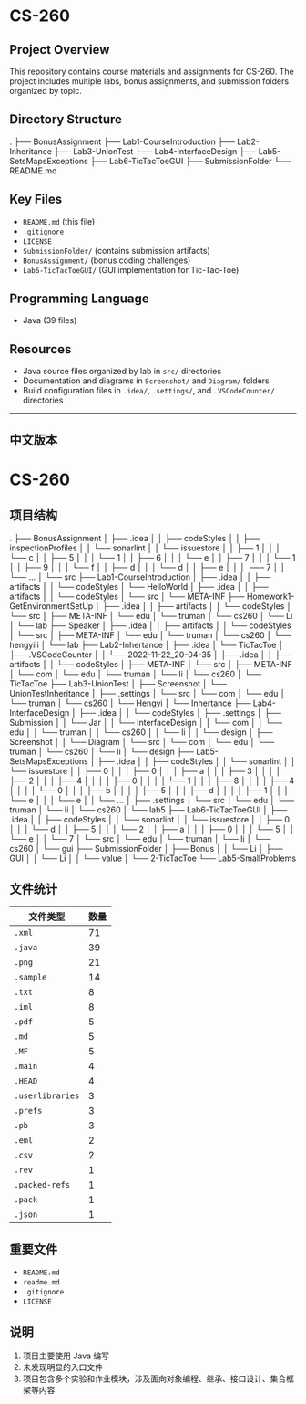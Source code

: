 # CS-260
## Project Overview
This repository contains course materials and assignments for CS-260. The project includes multiple labs, bonus assignments, and submission folders organized by topic.
## Directory Structure
.
├── BonusAssignment
├── Lab1-CourseIntroduction
├── Lab2-Inheritance
├── Lab3-UnionTest
├── Lab4-InterfaceDesign
├── Lab5-SetsMapsExceptions
├── Lab6-TicTacToeGUI
├── SubmissionFolder
└── README.md
## Key Files
- `README.md` (this file)
- `.gitignore`
- `LICENSE`
- `SubmissionFolder/` (contains submission artifacts)
- `BonusAssignment/` (bonus coding challenges)
- `Lab6-TicTacToeGUI/` (GUI implementation for Tic-Tac-Toe)
## Programming Language
- Java (39 files)
## Resources
- Java source files organized by lab in `src/` directories
- Documentation and diagrams in `Screenshot/` and `Diagram/` folders
- Build configuration files in `.idea/`, `.settings/`, and `.VSCodeCounter/` directories

---

## 中文版本

# CS-260
## 项目结构
.
├── BonusAssignment
│   ├── .idea
│   │   ├── codeStyles
│   │   ├── inspectionProfiles
│   │   └── sonarlint
│   │       └── issuestore
│   │           ├── 1
│   │           │   └── c
│   │           ├── 5
│   │           │   └── 1
│   │           ├── 6
│   │           │   └── e
│   │           ├── 7
│   │           │   └── 1
│   │           ├── 9
│   │           │   └── f
│   │           ├── d
│   │           │   └── d
│   │           ├── e
│   │           │   └── 7
│   │           └── ...
│   └── src
├── Lab1-CourseIntroduction
│   ├── .idea
│   │   ├── artifacts
│   │   └── codeStyles
│   └── HelloWorld
│       ├── .idea
│       │   ├── artifacts
│       │   └── codeStyles
│       └── src
│           └── META-INF
├── Homework1-GetEnvironmentSetUp
│   ├── .idea
│   │   ├── artifacts
│   │   └── codeStyles
│   └── src
│       ├── META-INF
│       └── edu
│           └── truman
│               └── cs260
│                   └── Li
│                       └── lab
├── Speaker
│   ├── .idea
│   │   ├── artifacts
│   │   └── codeStyles
│   └── src
│       ├── META-INF
│       └── edu
│           └── truman
│               └── cs260
│                   └── hengyili
│                       └── lab
├── Lab2-Inhertance
│   ├── .idea
│   └── TicTacToe
│       ├── .VSCodeCounter
│       │   └── 2022-11-22_20-04-35
│       ├── .idea
│       │   ├── artifacts
│       │   └── codeStyles
│       ├── META-INF
│       └── src
│           ├── META-INF
│           └── com
│               └── edu
│                   └── truman
│                       └── li
│                           └── cs260
│                               └── TicTacToe
├── Lab3-UnionTest
│   ├── Screenshot
│   └── UnionTestInheritance
│       ├── .settings
│       └── src
│           └── com
│               └── edu
│                   └── truman
│                       └── cs260
│                           └── Hengyi
│                               └── Inhertance
├── Lab4-InterfaceDesign
│   ├── .idea
│   │   └── codeStyles
│   ├── .settings
│   ├── Submission
│   │   └── Jar
│   │       └── InterfaceDesign
│   │           └── com
│   │               └── edu
│   │                   └── truman
│   │                       └── cs260
│   │                           └── li
│   │                               └── design
│   ├── Screenshot
│   │   └── Diagram
│   └── src
│       └── com
│           └── edu
│               └── truman
│                   └── cs260
│                       └── li
│                           └── design
├── Lab5-SetsMapsExceptions
│   ├── .idea
│   │   ├── codeStyles
│   │   └── sonarlint
│   │       └── issuestore
│   │           ├── 0
│   │           │   ├── 0
│   │           │   ├── a
│   │           │   ├── 3
│   │           │   │   ├── 2
│   │           │   ├── 4
│   │           │   │   ├── 0
│   │           │   │   └── 1
│   │           │   ├── 8
│   │           │   │   ├── 4
│   │           │   │   └── 0
│   │           │   ├── b
│   │           │   │   ├── 5
│   │           │   ├── d
│   │           │   │   ├── 1
│   │           │   └── e
│   │           │       └── e
│   │           └── ...
│   ├── .settings
│   └── src
│       └── edu
│           └── truman
│               └── li
│                   └── cs260
│                       └── lab5
├── Lab6-TicTacToeGUI
│   ├── .idea
│   │   ├── codeStyles
│   │   └── sonarlint
│   │       └── issuestore
│   │           ├── 0
│   │           │   └── d
│   │           ├── 5
│   │           │   └── 2
│   │           ├── a
│   │           │   ├── 0
│   │           │   └── 5
│   │           └── e
│   │               └── 7
│   └── src
│       └── edu
│           └── truman
│               └── li
│                   └── cs260
│                       └── gui
├── SubmissionFolder
│   ├── Bonus
│   │   └── Li
│   ├── GUI
│   │   └── Li
│   │       └── value
│   └── 2-TicTacToe
└── Lab5-SmallProblems
## 文件统计
| 文件类型 | 数量 |
|---------|-----|
| `.xml`  | 71  |
| `.java` | 39  |
| `.png`  | 21  |
| `.sample` | 14 |
| `.txt`  | 8   |
| `.iml`  | 8   |
| `.pdf`  | 5   |
| `.md`   | 5   |
| `.MF`   | 5   |
| `.main` | 4   |
| `.HEAD` | 4   |
| `.userlibraries` | 3 |
| `.prefs` | 3   |
| `.pb`   | 3   |
| `.eml`  | 2   |
| `.csv`  | 2   |
| `.rev`  | 1   |
| `.packed-refs` | 1 |
| `.pack` | 1   |
| `.json` | 1   |
## 重要文件
- `README.md`
- `readme.md`
- `.gitignore`
- `LICENSE`
## 说明
1. 项目主要使用 Java 编写
2. 未发现明显的入口文件
3. 项目包含多个实验和作业模块，涉及面向对象编程、继承、接口设计、集合框架等内容
